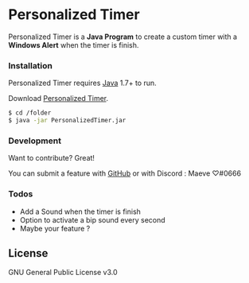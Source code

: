 # Personalized Timer

Personalized Timer is a **Java Program** to create a custom timer with a **Windows Alert** when the timer is finish.

### Installation

Personalized Timer requires [Java](https://www.java.com/) 1.7+ to run.

Download [Personalized Timer](https://github.com/MaeveLaOuf/personalized_timer/releases/download/PersonalizedTimer/PersonalizedTimer.jar).

```sh
$ cd /folder
$ java -jar PersonalizedTimer.jar
```

### Development

Want to contribute? Great!

You can submit a feature with [GitHub](https://github.com/) or with Discord : Maeve ♡#0666

### Todos

 - Add a Sound when the timer is finish
 - Option to activate a bip sound every second
 - Maybe your feature ?

License
----

GNU General Public License v3.0
